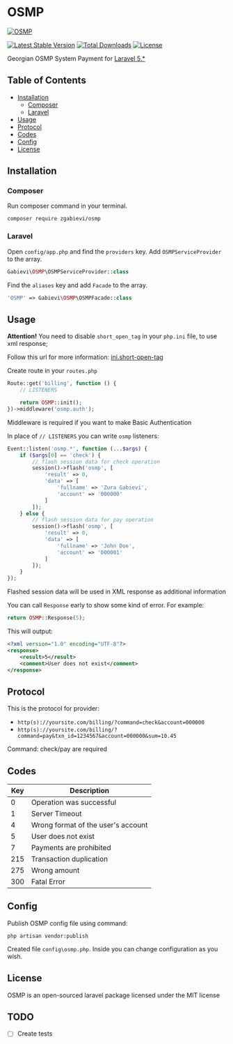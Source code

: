 # OSMP

[![OSMP](http://i.imgsafe.org/34a2e47.jpg)](https://github.com/zgabievi/OSMP)

[![Latest Stable Version](https://poser.pugx.org/zgabievi/OSMP/version.png)](https://packagist.org/packages/zgabievi/OSMP)
[![Total Downloads](https://poser.pugx.org/zgabievi/OSMP/d/total.png)](https://packagist.org/packages/zgabievi/OSMP)
[![License](https://poser.pugx.org/zgabievi/OSMP/license)](https://packagist.org/packages/zgabievi/OSMP)

Georgian OSMP System Payment for [Laravel 5.*](http://laravel.com/)

## Table of Contents
- [Installation](#installation)
    - [Composer](#composer)
    - [Laravel](#laravel)
- [Usage](#usage)
- [Protocol](#protocol)
- [Codes](#codes)
- [Config](#config)
- [License](#license)

## Installation

### Composer

Run composer command in your terminal.

    composer require zgabievi/osmp

### Laravel

Open `config/app.php` and find the `providers` key. Add `OSMPServiceProvider` to the array.

```php
Gabievi\OSMP\OSMPServiceProvider::class
```

Find the `aliases` key and add `Facade` to the array. 

```php
'OSMP' => Gabievi\OSMP\OSMPFacade::class
```

## Usage

**Attention!** You need to disable `short_open_tag` in your `php.ini` file, to use xml response;

Follow this url for more information: [ini.short-open-tag](http://php.net/manual/en/ini.core.php#ini.short-open-tag)


Create route in your `routes.php`

```php
Route::get('billing', function () {
	// LISTENERS

	return OSMP::init();
})->middleware('osmp.auth');
```

Middleware is required if you want to make Basic Authentication

In place of `// LISTENERS` you can write `osmp` listeners:

```php
Event::listen('osmp.*', function (...$args) {
	if ($args[0] == 'check') {
		// flash session data for check operation
		session()->flash('osmp', [
			'result' => 0,
			'data' => [
				'fullname' => 'Zura Gabievi',
				'account' => '000000'
			]
		]);
	} else {
		// flash session data for pay operation
		session()->flash('osmp', [
			'result' => 0,
			'data' => [
				'fullname' => 'John Doe',
				'account' => '000001'
			]
		]);
	}
});
```

Flashed session data will be used in XML response as additional information

You can call `Response` early to show some kind of error.
For example:

```php
return OSMP::Response(5);
```

This will output:

```xml
<?xml version="1.0" encoding="UTF-8"?>
<response>
	<result>5</result>
	<comment>User does not exist</comment>
</response>
```

## Protocol

This is the protocol for provider:

- `http(s)://yoursite.com/billing/?command=check&account=000000`
- `http(s)://yoursite.com/billing/?command=pay&txn_id=1234567&account=000000&sum=10.45`

Command: check/pay are required

## Codes

| Key | Description                        |
|-----|------------------------------------|
| 0   | Operation was successful           |
| 1   | Server Timeout                     |
| 4   | Wrong format of the user's account |
| 5   | User does not exist                |
| 7   | Payments are prohibited            |
| 215 | Transaction duplication            |
| 275 | Wrong amount                       |
| 300 | Fatal Error                        |

## Config

Publish OSMP config file using command:

```
php artisan vendor:publish
```

Created file `config\osmp.php`. Inside you can change configuration as you wish.

## License

OSMP is an open-sourced laravel package licensed under the MIT license

## TODO
- [ ] Create tests
